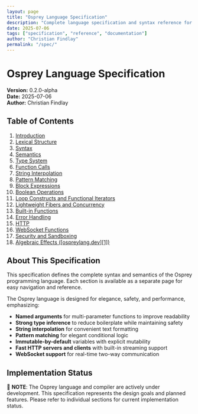 ```yaml
---
layout: page
title: "Osprey Language Specification"
description: "Complete language specification and syntax reference for the Osprey programming language"
date: 2025-07-06
tags: ["specification", "reference", "documentation"]
author: "Christian Findlay"
permalink: "/spec/"
---
```


# Osprey Language Specification

**Version:** 0.2.0-alpha  
**Date:** 2025-07-06  
**Author:** Christian Findlay

## Table of Contents

1. [Introduction](/spec/0001-introduction/)
2. [Lexical Structure](/spec/0002-lexicalstructure/)
3. [Syntax](/spec/0003-syntax/)
4. [Semantics](/spec/0004-semantics/)
5. [Type System](/spec/0005-typesystem/)
6. [Function Calls](/spec/0006-functioncalls/)
7. [String Interpolation](/spec/0007-stringinterpolation/)
8. [Pattern Matching](/spec/0008-patternmatching/)
9. [Block Expressions](/spec/0009-blockexpressions/)
10. [Boolean Operations](/spec/0010-booleanoperations/)
11. [Loop Constructs and Functional Iterators](/spec/0011-loopconstructsandfunctionaliterators/)
12. [Lightweight Fibers and Concurrency](/spec/0012-lightweightfibersandconcurrency/)
13. [Built-in Functions](/spec/0013-built-infunctions/)
14. [Error Handling](/spec/0014-errorhandling/)
15. [HTTP](/spec/0015-http/)
16. [WebSocket Functions](/spec/0016-websockets/)
17. [Security and Sandboxing](/spec/0017-securityandsandboxing/)
18. [Algebraic Effects ([ospreylang.dev][1])](/spec/0018-algebraiceffects/)

## About This Specification

This specification defines the complete syntax and semantics of the Osprey programming language. Each section is available as a separate page for easy navigation and reference.

The Osprey language is designed for elegance, safety, and performance, emphasizing:

- **Named arguments** for multi-parameter functions to improve readability
- **Strong type inference** to reduce boilerplate while maintaining safety
- **String interpolation** for convenient text formatting
- **Pattern matching** for elegant conditional logic
- **Immutable-by-default** variables with explicit mutability
- **Fast HTTP servers and clients** with built-in streaming support
- **WebSocket support** for real-time two-way communication

## Implementation Status

🚧 **NOTE**: The Osprey language and compiler are actively under development. This specification represents the design goals and planned features. Please refer to individual sections for current implementation status.
